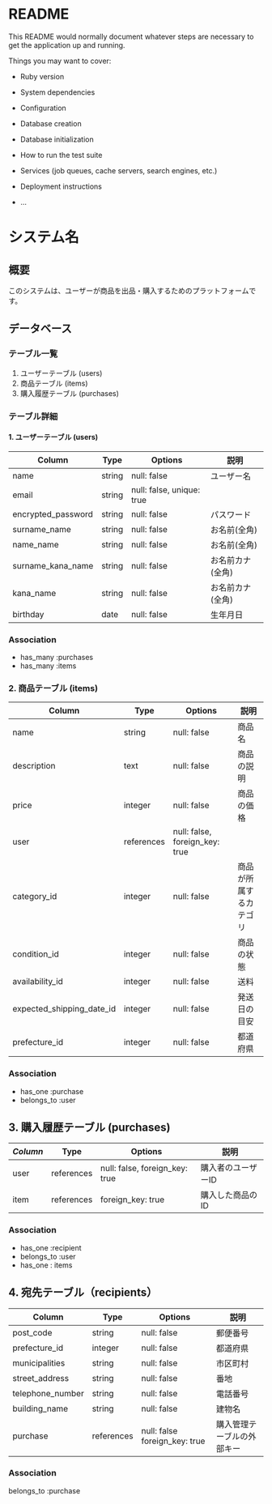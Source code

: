 # README

This README would normally document whatever steps are necessary to get the
application up and running.

Things you may want to cover:

* Ruby version

* System dependencies

* Configuration

* Database creation

* Database initialization

* How to run the test suite

* Services (job queues, cache servers, search engines, etc.)

* Deployment instructions

* ...
# システム名

## 概要
このシステムは、ユーザーが商品を出品・購入するためのプラットフォームです。

## データベース

### テーブル一覧

1. ユーザーテーブル (users)
2. 商品テーブル (items)
3. 購入履歴テーブル (purchases)

### テーブル詳細

#### 1. ユーザーテーブル (users)

| Column      | Type   | Options     | 説明                 |
|------------|-----------|----------|---------------------|
|name| string   | null: false | ユーザー名              |
|email| string   | null: false, unique: true | 
|encrypted_password| string   | null: false | パスワード   |
|surname_name| string | null: false  | お名前(全角)         |
|name_name| string  |null: false  | お名前(全角)         |
|surname_kana_name|  string | null: false  |  お名前カナ(全角)     |
|kana_name|  string | null: false  |  お名前カナ(全角)     |
|birthday| date     | null: false | 生年月日             |

### Association
- has_many :purchases
- has_many :items

### 2. 商品テーブル (items)

| Column      | Type   | Options     | 説明                |
|---------------|-----------|----------|--------------------|
|name| string   | null: false | 商品名              |
|description| text | null: false | 商品の説明           |
|price| integer   | null: false | 商品の価格           |
|user| references   | null: false, foreign_key: true | 
|category_id| integer   | null: false | 商品が所属するカテゴリ |
|condition_id| integer    | null: false | 商品の状態     |
|availability_id| integer   | null: false | 送料          |
|expected_shipping_date_id| integer  | null: false | 発送日の目安         |
|prefecture_id| integer |null: false | 都道府県 |

### Association
- has_one :purchase
- belongs_to :user


## 3. 購入履歴テーブル (purchases)

|_Column_| Type   | Options     | 説明                  |
|----------------|-----------|----------|----------------------|
|user| references   | null: false, foreign_key: true | 購入者のユーザーID      |
|item| references   | foreign_key: true  | 購入した商品のID        |


### Association
- has_one :recipient
- belongs_to :user
- has_one : items

## 4. 宛先テーブル（recipients）

| Column      | Type   | Options     | 説明                  |
|----------------|-----------|----------|----------------------|
|post_code| string |null: false | 郵便番号 |
|prefecture_id| integer |null: false | 都道府県 |
|municipalities| string |null: false | 市区町村 |
|street_address| string | null: false | 番地 |
|telephone_number| string | null: false | 電話番号 |
|building_name| string | null: false | 建物名 |
|purchase| references | null: false foreign_key: true| 購入管理テーブルの外部キー |

### Association
belongs_to :purchase